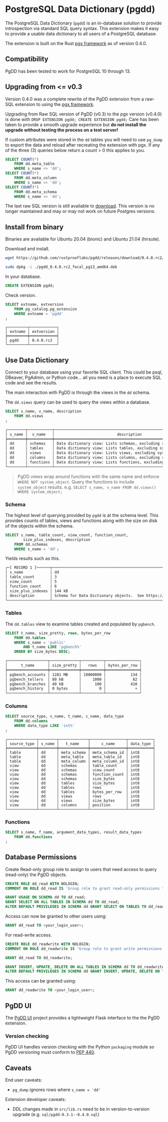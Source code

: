 # PostgreSQL Data Dictionary (pgdd)

The PostgreSQL Data Dictionary (`pgdd`) is an in-database solution to provide
introspection via standard SQL query syntax. This extension makes it easy to
provide a usable data dictionary to all users of a PostgreSQL database.

The extension is built on the Rust [pgx framework](https://github.com/zombodb/pgx) as of version 0.4.0.


## Compatibility

PgDD has been tested to work for PostgreSQL 10 through 13.


## Upgrading from <= v0.3

Version 0.4.0 was a complete rewrite of the PgDD extension from a raw-SQL
extension to using the [pgx framework](https://github.com/zombodb/pgx). 



Upgrading from Raw SQL version of PgDD (v0.3) to the pgx version (v0.4.0) is done with `DROP EXTENSION pgdd; CREATE EXTENSION pgdd;`
Care has been taken to provide a smooth upgrade experience but
**do not install the upgrade without testing the process on a test server!**

If custom attributes were stored in the `dd` tables you will need to use
`pg_dump` to export the data and reload after recreating the extension
with pgx.  If any of the three (3) queries below return a count > 0
this applies to you.


```sql
SELECT COUNT(*)
    FROM dd.meta_table
    WHERE s_name <> 'dd';
SELECT COUNT(*)
    FROM dd.meta_column
    WHERE s_name <> 'dd';
SELECT COUNT(*)
    FROM dd.meta_schema
    WHERE s_name <> 'dd';
```



The last raw SQL version is still available to [download](https://raw.githubusercontent.com/rustprooflabs/pgdd/main/standalone/pgdd_v0_3.sql).  This version is no longer maintained and may or may not
work on future Postgres versions.


## Install from binary

Binaries are available for Ubuntu 20.04 (bionic) and Ubuntu 21.04 (hirsute).

Download and install.

```bash
wget https://github.com/rustprooflabs/pgdd/releases/download/0.4.0.rc2/pgdd_0.4.0.rc2_focal_pg13_amd64.deb

sudo dpkg -i ./pgdd_0.4.0.rc2_focal_pg13_amd64.deb
```

In your database.


```sql
CREATE EXTENSION pgdd;
```

Check version.

```sql
SELECT extname, extversion
    FROM pg_catalog.pg_extension
    WHERE extname = 'pgdd'
;
```

```
┌─────────┬────────────┐
│ extname │ extversion │
╞═════════╪════════════╡
│ pgdd    │ 0.4.0.rc2  │
└─────────┴────────────┘
```


## Use Data Dictionary

Connect to your database using your favorite SQL client. This
could be psql, DBeaver, PgAdmin, or Python code... all you need
is a place to execute SQL code and see the results.

The main interaction with PgDD is through the views in the `dd` schema.

The `dd.views` query can be used to query the views within a database.

```sql
SELECT s_name, v_name, description
    FROM dd.views
;
```

```bash
┌────────┬───────────┬────────────────────────────────────────────────────────────────────┐
│ s_name │  v_name   │                            description                             │
╞════════╪═══════════╪════════════════════════════════════════════════════════════════════╡
│ dd     │ schemas   │ Data dictionary view: Lists schemas, excluding system schemas.     │
│ dd     │ tables    │ Data dictionary view: Lists tables, excluding system tables.       │
│ dd     │ views     │ Data dictionary view: Lists views, excluding system views.         │
│ dd     │ columns   │ Data dictionary view: Lists columns, excluding system columns.     │
│ dd     │ functions │ Data dictionary view: Lists functions, excluding system functions. │
└────────┴───────────┴────────────────────────────────────────────────────────────────────┘
```

> PgDD views wrap around functions with the same name and enforce `WHERE NOT system_object`. Query the functions to include `system_object` results.  e.g. `SELECT s_name, v_name FROM dd.views() WHERE system_object;`


### Schema

The highest level of querying provided by `pgdd` is at the schema level.
This provides counts of tables, views and functions along with the size on disk of the objects within the schema.

```sql
SELECT s_name, table_count, view_count, function_count,
        size_plus_indexes, description
    FROM dd.schemas
    WHERE s_name = 'dd';
```

Yields results such as this.

```bash
┌─[ RECORD 1 ]──────┬────────────────────────────────────────────────────────────────────────────────┐
│ s_name            │ dd                                                                             │
│ table_count       │ 3                                                                              │
│ view_count        │ 5                                                                              │
│ function_count    │ 6                                                                              │
│ size_plus_indexes │ 144 kB                                                                         │
│ description       │ Schema for Data Dictionary objects.  See https://github.com/rustprooflabs/pgdd │
└───────────────────┴────────────────────────────────────────────────────────────────────────────────┘
```


### Tables

The `dd.tables` view to examine tables created and populated by `pgbench`.


```sql
SELECT t_name, size_pretty, rows, bytes_per_row
    FROM dd.tables
    WHERE s_name = 'public'
        AND t_name LIKE 'pgbench%'
    ORDER BY size_bytes DESC;
```


```bash
┌──────────────────┬─────────────┬──────────┬───────────────┐
│      t_name      │ size_pretty │   rows   │ bytes_per_row │
╞══════════════════╪═════════════╪══════════╪═══════════════╡
│ pgbench_accounts │ 1281 MB     │ 10000000 │           134 │
│ pgbench_tellers  │ 80 kB       │     1000 │            82 │
│ pgbench_branches │ 40 kB       │      100 │           410 │
│ pgbench_history  │ 0 bytes     │        0 │             ¤ │
└──────────────────┴─────────────┴──────────┴───────────────┘
```



### Columns

```sql
SELECT source_type, s_name, t_name, c_name, data_type
    FROM dd.columns
    WHERE data_type LIKE 'int%'
;
```

```
┌─────────────┬────────┬─────────────┬────────────────┬───────────┐
│ source_type │ s_name │   t_name    │     c_name     │ data_type │
╞═════════════╪════════╪═════════════╪════════════════╪═══════════╡
│ table       │ dd     │ meta_schema │ meta_schema_id │ int8      │
│ table       │ dd     │ meta_table  │ meta_table_id  │ int8      │
│ table       │ dd     │ meta_column │ meta_column_id │ int8      │
│ view        │ dd     │ schemas     │ table_count    │ int8      │
│ view        │ dd     │ schemas     │ view_count     │ int8      │
│ view        │ dd     │ schemas     │ function_count │ int8      │
│ view        │ dd     │ schemas     │ size_bytes     │ int8      │
│ view        │ dd     │ tables      │ size_bytes     │ int8      │
│ view        │ dd     │ tables      │ rows           │ int8      │
│ view        │ dd     │ tables      │ bytes_per_row  │ int8      │
│ view        │ dd     │ views       │ rows           │ int8      │
│ view        │ dd     │ views       │ size_bytes     │ int8      │
│ view        │ dd     │ columns     │ position       │ int8      │
└─────────────┴────────┴─────────────┴────────────────┴───────────┘
```



### Functions


```sql
SELECT s_name, f_name, argument_data_types, result_data_types
    FROM dd.functions
;
```




## Database Permissions

Create Read-only group role to assign to users
that need access to query (read-only) the PgDD objects.

```sql
CREATE ROLE dd_read WITH NOLOGIN;
COMMENT ON ROLE dd_read IS 'Group role to grant read-only permissions to PgDD views.';

GRANT USAGE ON SCHEMA dd TO dd_read;
GRANT SELECT ON ALL TABLES IN SCHEMA dd TO dd_read;
ALTER DEFAULT PRIVILEGES IN SCHEMA dd GRANT SELECT ON TABLES TO dd_read;
```

Access can now be granted to other users using:

```sql
GRANT dd_read TO <your_login_user>;
```

For read-write access.


```sql
CREATE ROLE dd_readwrite WITH NOLOGIN;
COMMENT ON ROLE dd_readwrite IS 'Group role to grant write permissions to PgDD objects.';

GRANT dd_read TO dd_readwrite;

GRANT INSERT, UPDATE, DELETE ON ALL TABLES IN SCHEMA dd TO dd_readwrite;
ALTER DEFAULT PRIVILEGES IN SCHEMA dd GRANT INSERT, UPDATE, DELETE ON TABLES TO dd_readwrite;
```

This access can be granted using:

```sql
GRANT dd_readwrite TO <your_login_user>;
```



## PgDD UI

The [PgDD UI](https://github.com/rustprooflabs/pgdd-ui) project provides
a lightweight Flask interface to the the PgDD extension.

### Version checking

PgDD UI handles version checking with the Python `packaging` module so
PgDD versioning must conform to
[PEP 440](https://www.python.org/dev/peps/pep-0440/).


## Caveats

End user caveats:

* `pg_dump` ignores rows where `s_name = 'dd'`

Extension developer caveats:

* DDL changes made in `src/lib.rs` need to be in version-to-version upgrade (e.g. ``sql/pgdd-0.3.1--0.4.0.sql``)


